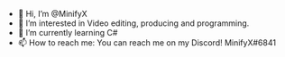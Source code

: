 - 👋 Hi, I’m @MinifyX
- 👀 I’m interested in Video editing, producing and programming.
- 🌱 I’m currently learning C#
- 📫 How to reach me: You can reach me on my Discord! MinifyX#6841
